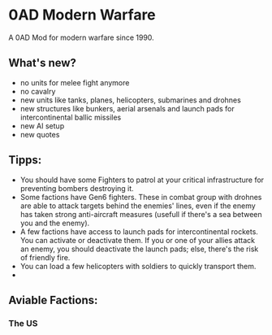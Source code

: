 # 0AD Modern Warfare

A 0AD Mod for modern warfare since 1990.

##  What's new?

  - no units for melee fight anymore
  - no cavalry
  - new units like tanks, planes, helicopters, submarines and drohnes
  - new structures like bunkers, aerial arsenals and launch pads for intercontinental ballic missiles
  - new AI setup
  - new quotes
## Tipps:

  - You should have some Fighters to patrol at your critical infrastructure for preventing bombers destroying it.
  - Some factions have Gen6 fighters. These in combat group with drohnes are able to attack targets behind the enemies' lines, even if the enemy has taken strong anti-aircraft measures (usefull if there's a sea between you and the enemy).
  - A few factions have access to launch pads for intercontinental rockets. You can activate or deactivate them. If you or one of your allies attack an enemy, you should deactivate the launch pads; else, there's the risk of friendly fire.
  - You can load a few helicopters with soldiers to quickly transport them.
  - 
  
## Aviable Factions:

### The US
